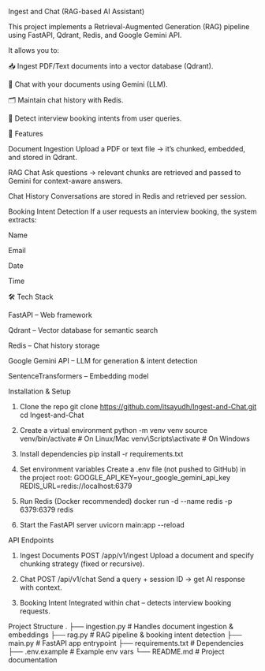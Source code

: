 Ingest and Chat (RAG-based AI Assistant)

This project implements a Retrieval-Augmented Generation (RAG) pipeline using FastAPI, Qdrant, Redis, and Google Gemini API.

It allows you to:

📥 Ingest PDF/Text documents into a vector database (Qdrant).

💬 Chat with your documents using Gemini (LLM).

🗂 Maintain chat history with Redis.

📅 Detect interview booking intents from user queries.

🚀 Features

Document Ingestion
Upload a PDF or text file → it’s chunked, embedded, and stored in Qdrant.

RAG Chat
Ask questions → relevant chunks are retrieved and passed to Gemini for context-aware answers.

Chat History
Conversations are stored in Redis and retrieved per session.

Booking Intent Detection
If a user requests an interview booking, the system extracts:

Name

Email

Date

Time

🛠️ Tech Stack

FastAPI
 – Web framework

Qdrant
 – Vector database for semantic search

Redis
 – Chat history storage

Google Gemini API
 – LLM for generation & intent detection

SentenceTransformers
 – Embedding model

 Installation & Setup
 1. Clone the repo
    git clone https://github.com/itsayudh/Ingest-and-Chat.git
    cd Ingest-and-Chat
    
 2. Create a virtual environment
    python -m venv venv
    source venv/bin/activate   # On Linux/Mac
    venv\Scripts\activate      # On Windows
  
 3. Install dependencies
    pip install -r requirements.txt

 4. Set environment variables
    Create a .env file (not pushed to GitHub) in the project root:
    GOOGLE_API_KEY=your_google_gemini_api_key
    REDIS_URL=redis://localhost:6379

 5. Run Redis (Docker recommended)
    docker run -d --name redis -p 6379:6379 redis

 6. Start the FastAPI server
    uvicorn main:app --reload

API Endpoints
1. Ingest Documents
POST /app/v1/ingest
Upload a document and specify chunking strategy (fixed or recursive).

2. Chat
POST /api/v1/chat
Send a query + session ID → get AI response with context.

3. Booking Intent
Integrated within chat – detects interview booking requests.

Project Structure
.
├── ingestion.py       # Handles document ingestion & embeddings
├── rag.py             # RAG pipeline & booking intent detection
├── main.py            # FastAPI app entrypoint
├── requirements.txt   # Dependencies
├── .env.example       # Example env vars
└── README.md          # Project documentation
